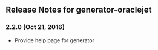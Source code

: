## Release Notes for generator-oraclejet ##

### 2.2.0 (Oct 21, 2016)
* Provide help page for generator

